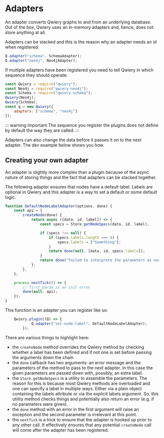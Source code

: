 # Adapters

An adapter converts Qwiery graphs to and from an underlying database. Out of the box, Qwiery uses an in-memory adapters and, hence, does not store anything at all. 

Adapters can be stacked and this is the reason why an adapter needs an id when registered:

```js
Q.adapter("schema", SchemaAdapter);
Q.adapter("neo4j", Neo4jAdapter);
```
If multiple adapters have been registered you need to tell Qwiery in which sequence they should operate:

```js
const Qwiery = require("qwiery");
const Neo4j = require("qwiery-neo4j");
const Schema = require("qwiery-schema");
Qwiery(Neo4j);
Qwiery(Schema);
const q = new Qwiery({
    adapters: ["schema", "neo4j"]
});
```

::: warning Important
The sequence you register the plugins does not define by default the way they are called.
:::

Adapters can also change the data before it passes it on to the next adapter. The dev example below shows you how.

## Creating your own adapter

An adapter is slightly more complex than a plugin because of the async nature of storing things and the fact that adapters can be stacked together.

The following adapter ensures that nodes have a default label. Labels are optional in Qwiery and this adapter is a way to set a default or some default logic.

```js
function DefaultNodeLabelAdapter(options, done) {
	const api = {		
		createNode(done) {
			return async ([data, id, label]) => {
				const specs = Store.getNodeSpecs(data, id, label);

				if (specs !== null) {
					if (specs.labels.length === 0) {
						specs.labels = ["Something"];
					}
					return done(null, [data, id, specs.labels]);
				}
				return done("Failed to interprete the parameters as node specs.", null);
			};
		},
	};

	process.nextTick(() => {
		// first param is an init error
		done(null, api);
	});
}
```
This function is an adapter you can register like so:
```js
	Qwiery.plugin((Q) => {
			Q.adapter("set-node-label", DefaultNodeLabelAdapter);
		});
```

There are various things to highlight here:

- the `createNode` method overrides the Qwiery method by checking whether a label has been defined and if not one is set before passing the arguments down the chain
- the `done` callback has two arguments: an error message and the parameters of the method to pass to the next adapter. In this case the given parameters are passed down with, possibly, an extra label.
- the `Store.getNodeSpecs` is a utility to assemble the parameters. The reason for this is because most Qwiery methods are overloaded and one can specify a label in multiple ways. Either via a plain object containing the labels attribute or via the explicit labels argument. So, this utility method checks things and potentially also return an error (e.g. if no parameters were given).
- the `done` method with an error in the first argument will raise an exception and the second parameter is irrelevant at this point.
- the `nextTick` is a trick to ensure that the adapter is hooked up prior to any other call. It effectively ensures that any potential `createNode` call will come after the adapter has been registered.

